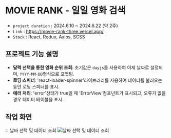 # MOVIE RANK - 일일 영화 검색

- `project duration` : 2024.6.10 ~ 2024.6.22 (약 2주)
- `Link` : https://movie-rank-three.vercel.app/
- `Stack` : React, Redux, Axios, SCSS

## 프로젝트 기능 설명
- **달력 선택을 통한 영화 순위 조회**: 초기값은 `dayjs`를 사용하여 어제 날짜로 설정되며, `YYYY-MM-DD`형식으로 포맷팅.
- **로딩 스피너**: 'react-loader-spinner'라이브러리를 사용하여 데이터를 불러오는 동안 로딩 스피너를 표시.
- **에러 처리**:  'error'상태가 true일 때 'ErrorView'컴포넌트가 표시되고, 오류가 없을 경우 데이터 테이블을 표시.

## 작업 화면
💡 날짜 선택 및 데이터 조회
![날짜 선택 및 데이터 조회](https://portfolio-iota-eosin-95.vercel.app/img/projects/movierank/MovieRank.gif)